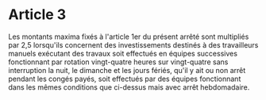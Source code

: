 # Article 3

Les montants maxima fixés à l'article 1er du présent arrêté sont multipliés par 2,5 lorsqu'ils concernent des investissements destinés à des travailleurs manuels exécutant des travaux soit effectués en équipes successives fonctionnant par rotation vingt-quatre heures sur vingt-quatre sans interruption la nuit, le dimanche et les jours fériés, qu'il y ait ou non arrêt pendant les congés payés, soit effectués par des équipes fonctionnant dans les mêmes conditions que ci-dessus mais avec arrêt hebdomadaire.
